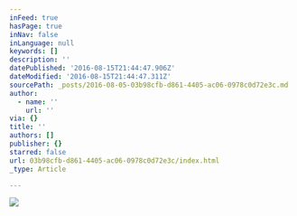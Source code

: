 ```yaml
---
inFeed: true
hasPage: true
inNav: false
inLanguage: null
keywords: []
description: ''
datePublished: '2016-08-15T21:44:47.906Z'
dateModified: '2016-08-15T21:44:47.311Z'
sourcePath: _posts/2016-08-05-03b98cfb-d861-4405-ac06-0978c0d72e3c.md
author:
  - name: ''
    url: ''
via: {}
title: ''
authors: []
publisher: {}
starred: false
url: 03b98cfb-d861-4405-ac06-0978c0d72e3c/index.html
_type: Article

---
```

![](https://the-grid-user-content.s3-us-west-2.amazonaws.com/5209885d-832f-4b9b-a7af-c105246f7889.jpg)